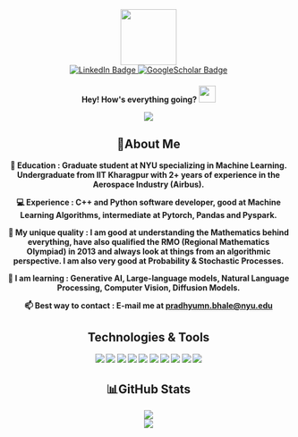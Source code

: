 <div id="header" align="center">
  <img src="https://media.giphy.com/media/lP8xu5t2DLGG045H8F/giphy.gif" width="100"/>
</div>

<div id="badges" align="center">
  <a href="https://www.linkedin.com/in/pradhyumn-bhale/">
    <img src="https://img.shields.io/badge/LinkedIn-blue?style=for-the-badge&logo=linkedin&logoColor=white" alt="LinkedIn Badge"/>
  </a>
  
  <a href="https://scholar.google.com/citations?user=0OBfT6IAAAAJ&hl=en">
    <img src="https://img.shields.io/badge/Google%20Scholar-blue?style=for-the-badge&logo=Google&logoColor=white" alt="GoogleScholar Badge"/>
  </a>
</div>

<div id="counter" align="center">
<img src="https://komarev.com/ghpvc/?username=pradhyumn&style=flat-square&color=blue" alt=""/>
</div>

<h4>
<div id="wave" align="center">
Hey! How's everything going?
<img src="https://media.giphy.com/media/hvRJCLFzcasrR4ia7z/giphy.gif" width="30px"/>
</div>

<p align="center">
    <a href="https://github.com/pradhyumn/pradhyumn">
        <img src="https://readme-typing-svg.herokuapp.com?color=%9370DB7&center=true&vCenter=true&lines=Welcome+to+Pradhyumn's+profile!;Graduate+student+at+NYU;Experienced+C%2B%2B+developer+;Good+at+Machine+Learning+Algorithms+;Intermediate+Python+developer+;Jack+of+all+trades!">
    </a>
</p>

<div align="center">
  
## 💫About Me

💼 Education : Graduate student at NYU specializing in Machine Learning. Undergraduate from IIT Kharagpur with 2+ years of experience in the Aerospace Industry (Airbus).

💻 Experience : C++ and Python software developer, good at Machine Learning Algorithms, intermediate at Pytorch, Pandas and Pyspark.
  
🔭 My unique quality : I am good at understanding the Mathematics behind everything, have also qualified the RMO (Regional Mathematics Olympiad) in 2013 and always look at things from an algorithmic perspective. I am also very good at Probability & Stochastic Processes.
  
🌱 I am learning : Generative AI, Large-language models, Natural Language Processing, Computer Vision, Diffusion Models.
  
📫 Best way to contact : E-mail me at pradhyumn.bhale@nyu.edu

## Technologies & Tools
![](https://img.shields.io/badge/Code-C++-informational?style=flat&logo=C&logoColor=white&color=2bbc8a)
![](https://img.shields.io/badge/Code-Python-informational?style=flat&logo=python&logoColor=white&color=2bbc8a)
![](https://img.shields.io/badge/Code-PySpark-informational?style=flat&logo=apachespark&logoColor=white&color=2bbc8a)
![](https://img.shields.io/badge/OS-Linux-informational?style=flat&logo=linux&logoColor=white&color=2bbc8a)
![](https://img.shields.io/badge/Code-React-informational?style=flat&logo=react&logoColor=white&color=2bbc8a)
![](https://img.shields.io/badge/Shell-Bash-informational?style=flat&logo=gnu-bash&logoColor=white&color=2bbc8a)
![](https://img.shields.io/badge/Tools-PostgreSQL-informational?style=flat&logo=postgresql&logoColor=white&color=2bbc8a)
![](https://img.shields.io/badge/Tools-MongoDB-informational?style=flat&logo=mongodb&logoColor=white&color=2bbc8a)
![](https://img.shields.io/badge/Tools-Docker-informational?style=flat&logo=docker&logoColor=white&color=2bbc8a)
![](https://img.shields.io/badge/Cloud-AWS-informational?style=flat&logo=amazon&logoColor=white&color=2bbc8a)

## 📊GitHub Stats

![](https://github-readme-stats.vercel.app/api?username=pradhyumn&theme=radical&hide_border=false&include_all_commits=true&count_private=false)<br/>
![](https://github-readme-stats.vercel.app/api/top-langs/?username=pradhyumn&theme=radical&hide_border=false&include_all_commits=true&count_private=true&layout=compact)

</h4>

